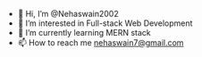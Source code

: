 - 👋 Hi, I’m @Nehaswain2002
- 👀 I’m interested in Full-stack Web Development
- 🌱 I’m currently learning MERN stack
- 📫 How to reach me nehaswain7@gmail.com

<!---
Nehaswain2002/Nehaswain2002 is a ✨ special ✨ repository because its `README.md` (this file) appears on your GitHub profile.
You can click the Preview link to take a look at your changes.
--->
